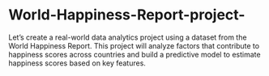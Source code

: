 # World-Happiness-Report-project-
Let’s create a real-world data analytics project using a dataset from the World Happiness Report. This project will analyze factors that contribute to happiness scores across countries and build a predictive model to estimate happiness scores based on key features.
